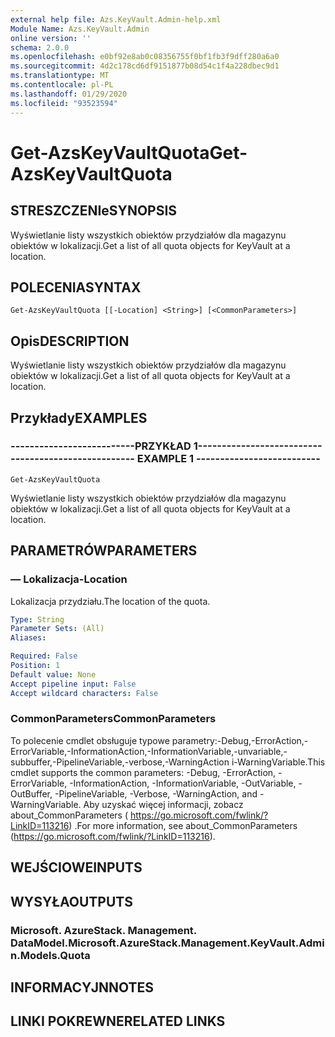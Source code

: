 ```yaml
---
external help file: Azs.KeyVault.Admin-help.xml
Module Name: Azs.KeyVault.Admin
online version: ''
schema: 2.0.0
ms.openlocfilehash: e0bf92e8ab0c08356755f0bf1fb3f9dff280a6a0
ms.sourcegitcommit: 4d2c178cd6df9151877b08d54c1f4a228dbec9d1
ms.translationtype: MT
ms.contentlocale: pl-PL
ms.lasthandoff: 01/29/2020
ms.locfileid: "93523594"
---
```

# <span data-ttu-id="d4da2-101">Get-AzsKeyVaultQuota</span><span class="sxs-lookup"><span data-stu-id="d4da2-101">Get-AzsKeyVaultQuota</span></span>

## <span data-ttu-id="d4da2-102">STRESZCZENIe</span><span class="sxs-lookup"><span data-stu-id="d4da2-102">SYNOPSIS</span></span>
<span data-ttu-id="d4da2-103">Wyświetlanie listy wszystkich obiektów przydziałów dla magazynu obiektów w lokalizacji.</span><span class="sxs-lookup"><span data-stu-id="d4da2-103">Get a list of all quota objects for KeyVault at a location.</span></span>

## <span data-ttu-id="d4da2-104">POLECENIA</span><span class="sxs-lookup"><span data-stu-id="d4da2-104">SYNTAX</span></span>

```
Get-AzsKeyVaultQuota [[-Location] <String>] [<CommonParameters>]
```

## <span data-ttu-id="d4da2-105">Opis</span><span class="sxs-lookup"><span data-stu-id="d4da2-105">DESCRIPTION</span></span>
<span data-ttu-id="d4da2-106">Wyświetlanie listy wszystkich obiektów przydziałów dla magazynu obiektów w lokalizacji.</span><span class="sxs-lookup"><span data-stu-id="d4da2-106">Get a list of all quota objects for KeyVault at a location.</span></span>

## <span data-ttu-id="d4da2-107">Przykłady</span><span class="sxs-lookup"><span data-stu-id="d4da2-107">EXAMPLES</span></span>

### <span data-ttu-id="d4da2-108">--------------------------PRZYKŁAD 1--------------------------</span><span class="sxs-lookup"><span data-stu-id="d4da2-108">-------------------------- EXAMPLE 1 --------------------------</span></span>
```
Get-AzsKeyVaultQuota
```

<span data-ttu-id="d4da2-109">Wyświetlanie listy wszystkich obiektów przydziałów dla magazynu obiektów w lokalizacji.</span><span class="sxs-lookup"><span data-stu-id="d4da2-109">Get a list of all quota objects for KeyVault at a location.</span></span>

## <span data-ttu-id="d4da2-110">PARAMETRÓW</span><span class="sxs-lookup"><span data-stu-id="d4da2-110">PARAMETERS</span></span>

### <span data-ttu-id="d4da2-111">— Lokalizacja</span><span class="sxs-lookup"><span data-stu-id="d4da2-111">-Location</span></span>
<span data-ttu-id="d4da2-112">Lokalizacja przydziału.</span><span class="sxs-lookup"><span data-stu-id="d4da2-112">The location of the quota.</span></span>

```yaml
Type: String
Parameter Sets: (All)
Aliases: 

Required: False
Position: 1
Default value: None
Accept pipeline input: False
Accept wildcard characters: False
```

### <span data-ttu-id="d4da2-113">CommonParameters</span><span class="sxs-lookup"><span data-stu-id="d4da2-113">CommonParameters</span></span>
<span data-ttu-id="d4da2-114">To polecenie cmdlet obsługuje typowe parametry:-Debug,-ErrorAction,-ErrorVariable,-InformationAction,-InformationVariable,-unvariable,-subbuffer,-PipelineVariable,-verbose,-WarningAction i-WarningVariable.</span><span class="sxs-lookup"><span data-stu-id="d4da2-114">This cmdlet supports the common parameters: -Debug, -ErrorAction, -ErrorVariable, -InformationAction, -InformationVariable, -OutVariable, -OutBuffer, -PipelineVariable, -Verbose, -WarningAction, and -WarningVariable.</span></span> <span data-ttu-id="d4da2-115">Aby uzyskać więcej informacji, zobacz about_CommonParameters ( https://go.microsoft.com/fwlink/?LinkID=113216) .</span><span class="sxs-lookup"><span data-stu-id="d4da2-115">For more information, see about_CommonParameters (https://go.microsoft.com/fwlink/?LinkID=113216).</span></span>

## <span data-ttu-id="d4da2-116">WEJŚCIOWE</span><span class="sxs-lookup"><span data-stu-id="d4da2-116">INPUTS</span></span>

## <span data-ttu-id="d4da2-117">WYSYŁA</span><span class="sxs-lookup"><span data-stu-id="d4da2-117">OUTPUTS</span></span>

### <span data-ttu-id="d4da2-118">Microsoft. AzureStack. Management. DataModel.</span><span class="sxs-lookup"><span data-stu-id="d4da2-118">Microsoft.AzureStack.Management.KeyVault.Admin.Models.Quota</span></span>

## <span data-ttu-id="d4da2-119">INFORMACYJN</span><span class="sxs-lookup"><span data-stu-id="d4da2-119">NOTES</span></span>

## <span data-ttu-id="d4da2-120">LINKI POKREWNE</span><span class="sxs-lookup"><span data-stu-id="d4da2-120">RELATED LINKS</span></span>

